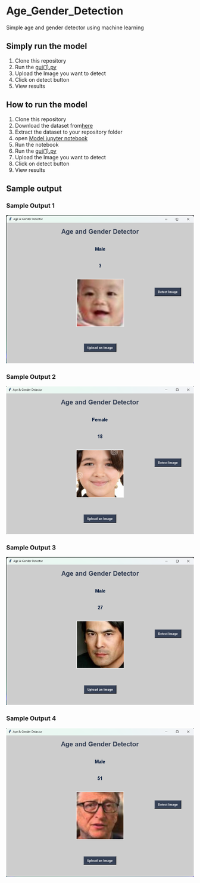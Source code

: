 # Age_Gender_Detection
Simple age and gender detector using machine learning
## Simply run the model
1. Clone this repository
2. Run the [gui(1).py](https://github.com/Mthi0/Age_Gender_Detection/blob/main/gui%20(1).py)
3. Upload the Image you want to detect
4. Click on detect button
5. View results

## How to run the model
1. Clone this repository
2. Download the dataset from[here](https://www.kaggle.com/datasets/jangedoo/utkface-new)
3. Extract the dataset to your repository folder
4. open [Model jupyter notebook](https://github.com/Mthi0/Age_Gender_Detection/blob/main/age-gender-detection.ipynb)
5. Run the notebook
6. Run the [gui(1).py](https://github.com/Mthi0/Age_Gender_Detection/blob/main/gui%20(1).py)
7. Upload the Image you want to detect
8. Click on detect button
9. View results

## Sample output
### Sample Output 1
![Sample Output 1](https://github.com/Mthi0/Age_Gender_Detection/blob/main/Screenshot%202024-06-15%20125010.png)
### Sample Output 2
![Sample Output 2](https://github.com/Mthi0/Age_Gender_Detection/blob/main/Screenshot%202024-06-15%20125041.png)
### Sample Output 3
![Sample Output 3](https://github.com/Mthi0/Age_Gender_Detection/blob/main/Screenshot%202024-06-15%20125107.png)
### Sample Output 4
![Sample Output 4](https://github.com/Mthi0/Age_Gender_Detection/blob/main/Screenshot%202024-06-15%20125136.png)

